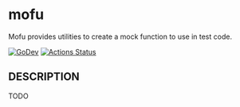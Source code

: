 # mofu

Mofu provides utilities to create a mock function to use in test code.

[![GoDev][godev-image]][godev-url]
[![Actions Status][actions-image]][actions-url]

## DESCRIPTION

TODO

[godev-image]: https://pkg.go.dev/badge/github.com/lufia/mofu
[godev-url]: https://pkg.go.dev/github.com/lufia/mofu
[actions-image]: https://github.com/lufia/mofu/workflows/Test/badge.svg?branch=main
[actions-url]: https://github.com/lufia/mofu/actions?workflow=Test
